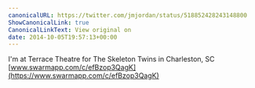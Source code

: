 ```yaml
---
canonicalURL: https://twitter.com/jmjordan/status/518852428243148800
ShowCanonicalLink: true
CanonicalLinkText: View original on
date: 2014-10-05T19:57:13+00:00
---
```

I'm at Terrace Theatre for The Skeleton Twins in Charleston, SC [www.swarmapp.com/c/efBzop3QagK](https://www.swarmapp.com/c/efBzop3QagK)